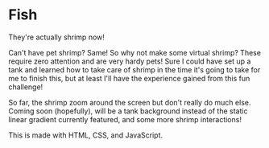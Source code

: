 # Fish
They're actually shrimp now!

Can't have pet shrimp? Same! So why not make some virtual shrimp? These require zero attention and are very hardy pets! 
Sure I could have set up a tank and learned how to take care of shrimp in the time it's going to take for me to finish this, but at least I'll have the experience gained from this fun challenge!

So far, the shrimp zoom around the screen but don't really do much else. Coming soon (hopefully), will be a tank background instead of the static linear gradient currently featured, and some more shrimp interactions!

This is made with HTML, CSS, and JavaScript.
 
